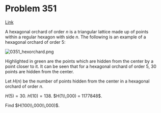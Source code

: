 # Problem 351

[Link](https://projecteuler.net/problem=351)

A hexagonal orchard of order $n$ is a triangular lattice made up of points within a regular hexagon with side $n$. The following is an example of a hexagonal orchard of order $5$: 

![0351_hexorchard.png](resources/images/0351_hexorchard.png?1678992052)  

Highlighted in green are the points which are hidden from the center by a point closer to it. It can be seen that for a hexagonal orchard of order $5$, $30$ points are hidden from the center. 

Let $H(n)$ be the number of points hidden from the center in a hexagonal orchard of order $n$. 

$H(5) = 30$. $H(10) = 138$. $H(1\\,000) = 1177848$. 

Find $H(100\\,000\\,000)$.
